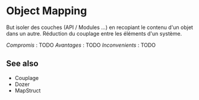 # Object Mapping

But isoler des couches (API / Modules ...) en recopiant le contenu d'un objet dans un autre. Réduction du couplage entre les éléments d'un système.

_Compromis_ : TODO
_Avantages_ : TODO
_Inconvenients_ : TODO

## See also
- Couplage
- Dozer
- MapStruct